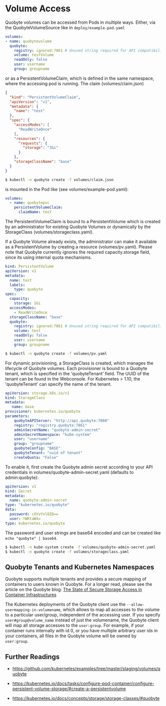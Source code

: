 # Volume Access

Quobyte volumes can be accessed from Pods in multiple ways. Either, via
the QuobyteVolumeSource like in `deploy/example-pod.yaml`

```yaml
volumes:
- name: quobytevolume
  quobyte:
    registry: ignored:7861 # Unused string required for API compatibility
    volume: testVolume
    readOnly: false
    user: username
    group: groupname
```

or as a PersistentVolumeClaim, which is defined in the same namespace, where
the accessing pod is running. The claim (volumes/claim.json)

```json
{
  "kind": "PersistentVolumeClaim",
  "apiVersion": "v1",
  "metadata": {
    "name": "test"
  },
  "spec": {
    "accessModes": [
      "ReadWriteOnce"
    ],
    "resources": {
      "requests": {
        "storage": "3Gi"
      }
    },
    "storageClassName": "base"
  }
}
```

```bash
$ kubectl -n quobyte create -f volumes/claim.json
```

is mounted in the Pod like (see volumes/example-pod.yaml):

```yaml
volumes:
  - name: quobytepvc
    persistentVolumeClaim:
      claimName: test
```

The PersistentVolumeClaim is bound to a PersistentVolume which is created by an
administrator for existing Quobyte Volumes or dynamically by the StorageClass
(volumes/storageclass.yaml).

If a Quobyte Volume already exists, the administrator can make it available
as a PersistentVolume by creating a resource (volumes/pv.yaml).
Please note that Quobyte currently ignores the required capacity.storage field,
since its using internal quota mechanisms.

```yaml
kind: PersistentVolume
apiVersion: v1
metadata:
  name: test
  labels:
    type: quobyte
spec:
  capacity:
    storage: 1Gi
  accessModes:
    - ReadWriteOnce
  storageClassName: "base"
  quobyte:
    registry: ignored:7861 # Unused string required for API compatibility
    volume: test
    readOnly: false
    user: username
    group: groupname
```

```bash
$ kubectl -n quobyte create -f volumes/pv.yaml
```

For dynamic provisioning, a StorageClass is created, which manages the
lifecycle of Quobyte volumes.
Each provisioner is bound to a Quobyte tenant, which is specified in the 'quobyteTenant' field.
The UUID of the tenant can be found in the Webconsole.
For Kubernetes > 1.10, the 'quobyteTenant' can specify the name of the tenant.

```yaml
apiVersion: storage.k8s.io/v1
kind: StorageClass
metadata:
   name: base
provisioner: kubernetes.io/quobyte
parameters:
    quobyteAPIServer: "http://api.quobyte:7860"
    registry: "registry.quobyte:7861"
    adminSecretName: "quobyte-admin-secret"
    adminSecretNamespace: "kube-system"
    user: "username"
    group: "groupname"
    quobyteConfig: "BASE"
    quobyteTenant: "uuid of tenant"
    createQuota: "False"
```

To enable it, first create the Quobyte admin secret according to your API
credentials in volumes/quobyte-admin-secret.yaml (defaults to admin:quobyte):
```yaml
apiVersion: v1
kind: Secret
metadata:
  name: quobyte-admin-secret
type: "kubernetes.io/quobyte"
data:
  password: cXVvYnl0ZQ==
  user: YWRtaW4=
type: kubernetes.io/quobyte
```

The password and user strings are base64 encoded and can be created like
`echo "quobyte" | base64`.

```bash
$ kubectl -n kube-system create -f volumes/quobyte-admin-secret.yaml
$ kubectl -n quobyte create -f volumes/storageclass.yaml
```

## Quobyte Tenants and Kubernetes Namespaces

Quobyte supports multiple tenants and provides a secure mapping of containers to
 users known in Quobyte.
For a longer read, please see the article on the Quobyte blog:
[The State of Secure Storage Access in Container Infrastructures](https://www.quobyte.com/blog/2017/03/17/the-state-of-secure-storage-access-in-container-infrastructures/)

The Kubernetes deployments of the Quobyte client use the `--allow-usermapping-in-volumename`, which allows to map all accesses to the
volume to a particular user/group, independent of the accessing user.
If you specify `user#group@volume_name` instead of just the volumename,
the Quobyte client will map all storage accesses to the `user:group`.
For example, if your container runs internally with id 0, or you have multiple
arbitrary user ids in your containers, all files in the Quobyte volume will be
owned by `user:group`.

## Further Readings

- https://github.com/kubernetes/examples/tree/master/staging/volumes/quobyte

- https://kubernetes.io/docs/tasks/configure-pod-container/configure-persistent-volume-storage/#create-a-persistentvolume

- https://kubernetes.io/docs/concepts/storage/storage-classes/#quobyte
